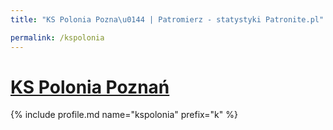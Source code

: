 ```yaml
---
title: "KS Polonia Pozna\u0144 | Patromierz - statystyki Patronite.pl"

permalink: /kspolonia
---
```


# [KS Polonia Poznań](https://patronite.pl/kspolonia)

{% include profile.md name="kspolonia" prefix="k" %}
